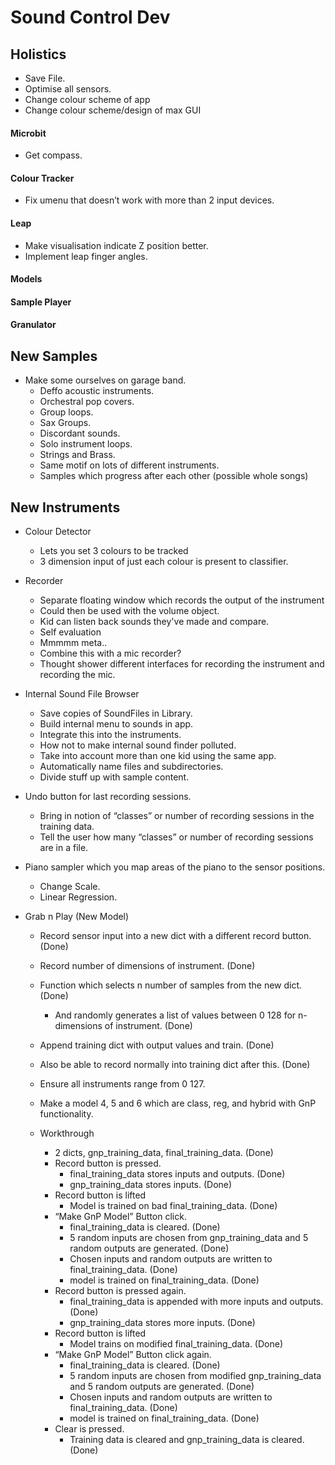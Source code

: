 # Sound Control Dev

## Holistics
* Save File.
* Optimise all sensors.
* Change colour scheme of app
* Change colour scheme/design of max GUI

#### Microbit
* Get compass.

#### Colour Tracker
* Fix umenu that doesn’t work with more than 2 input devices.

#### Leap
* Make visualisation indicate Z position better.
* Implement leap finger angles.

#### Models

#### Sample Player


#### Granulator

## New Samples
* Make some ourselves on garage band.
    * Deffo acoustic instruments.
    * Orchestral pop covers.
    * Group loops.
    * Sax Groups.
    * Discordant sounds.
    * Solo instrument loops.
    * Strings and Brass.
    * Same motif on lots of different instruments.
    * Samples which progress after each other (possible whole songs)


## New Instruments
* Colour Detector
    * Lets you set 3 colours to be tracked
    * 3 dimension input of just each colour is present to classifier.

* Recorder
    * Separate floating window which records the output of the instrument
    * Could then be used with the volume object.
    * Kid can listen back sounds they've made and compare.
    * Self evaluation
    * Mmmmm meta..
    * Combine this with a mic recorder?
    * Thought shower different interfaces for recording the instrument and recording the mic.

* Internal Sound File Browser
    * Save copies of SoundFiles in Library.
    * Build internal menu to sounds in app.
    * Integrate this into the instruments.
    * How not to make internal sound finder polluted.
    * Take into account more than one kid using the same app.
    * Automatically name files and subdirectories.
    * Divide stuff up with sample content.

* Undo button for last recording sessions.
    * Bring in notion of “classes” or number of recording sessions in the training data.
    * Tell the user how many “classes” or number of recording sessions are in a file.

* Piano sampler which you map areas of the piano to the sensor positions.
    * Change Scale.
    * Linear Regression.

* Grab n Play (New Model)
    * Record sensor input into a new dict with a different record button. (Done)
	* Record number of dimensions of instrument. (Done)
	* Function which selects n number of samples from the new dict. (Done)
		* And randomly generates a list of values between 0 128 for n-dimensions of instrument. (Done)
	* Append training dict with output values and train. (Done)
	* Also be able to record normally into training dict after this. (Done)
	* Ensure all instruments range from 0 127.
	* Make a model 4, 5 and 6 which are class, reg, and hybrid with GnP functionality.

	* Workthrough
		* 2 dicts, gnp_training_data, final_training_data. (Done)
		* Record button is pressed.
			* final_training_data stores inputs and outputs. (Done)
			* gnp_training_data stores inputs. (Done)
		* Record button is lifted 
			* Model is trained on bad final_training_data. (Done)
		* “Make GnP Model” Button click.
			* final_training_data is cleared. (Done)
			* 5 random inputs are chosen from gnp_training_data and 5 random outputs are generated. (Done)
			* Chosen inputs and random  outputs are written to final_training_data. (Done)
			* model is trained on final_training_data. (Done)
		* Record button is pressed again.
			* final_training_data is appended with more inputs and outputs. (Done)
			* gnp_training_data stores more inputs. (Done)
		* Record button is lifted 
			* Model trains on modified final_training_data. (Done)
		* “Make GnP Model” Button click again.
			* final_training_data is cleared. (Done)
			* 5 random inputs are chosen from modified gnp_training_data and 5 random outputs are generated. (Done)
			* Chosen inputs and random  outputs are written to final_training_data. (Done)
			* model is trained on final_training_data. (Done)
		* Clear is pressed.
			* Training data is cleared and gnp_training_data is cleared. (Done)




